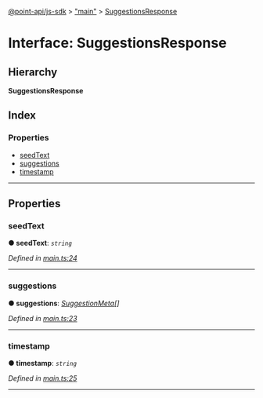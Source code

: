 [@point-api/js-sdk](../README.md) > ["main"](../modules/_main_.md) > [SuggestionsResponse](../interfaces/_main_.suggestionsresponse.md)

# Interface: SuggestionsResponse

## Hierarchy

**SuggestionsResponse**

## Index

### Properties

* [seedText](_main_.suggestionsresponse.md#seedtext)
* [suggestions](_main_.suggestionsresponse.md#suggestions)
* [timestamp](_main_.suggestionsresponse.md#timestamp)

---

## Properties

<a id="seedtext"></a>

###  seedText

**● seedText**: *`string`*

*Defined in [main.ts:24](https://github.com/PointMail/point-api/blob/f8bda98/src/main.ts#L24)*

___
<a id="suggestions"></a>

###  suggestions

**● suggestions**: *[SuggestionMeta](_main_.suggestionmeta.md)[]*

*Defined in [main.ts:23](https://github.com/PointMail/point-api/blob/f8bda98/src/main.ts#L23)*

___
<a id="timestamp"></a>

###  timestamp

**● timestamp**: *`string`*

*Defined in [main.ts:25](https://github.com/PointMail/point-api/blob/f8bda98/src/main.ts#L25)*

___

